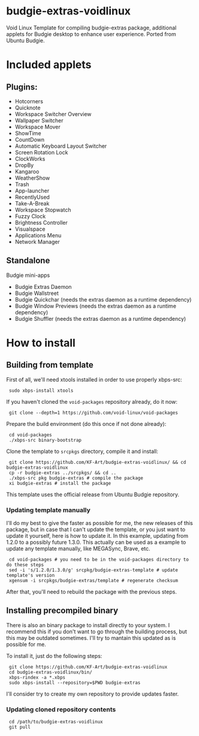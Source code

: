 # budgie-extras-voidlinux
Void Linux Template for compiling budgie-extras package, additional applets for Budgie desktop to enhance user experience. Ported from Ubuntu Budgie.

<H1>Included applets</H1>

## Plugins:

 - Hotcorners
 - Quicknote
 - Workspace Switcher Overview
 - Wallpaper Switcher
 - Workspace Mover
 - ShowTime
 - CountDown
 - Automatic Keyboard Layout Switcher
 - Screen Rotation Lock
 - ClockWorks
 - DropBy
 - Kangaroo
 - WeatherShow
 - Trash
 - App-launcher
 - RecentlyUsed
 - Take-A-Break
 - Workspace Stopwatch
 - Fuzzy Clock
 - Brightness Controller
 - Visualspace
 - Applications Menu
 - Network Manager

## Standalone

Budgie mini-apps

 - Budgie Extras Daemon
 - Budgie Wallstreet
 - Budgie Quickchar (needs the extras daemon as a runtime dependency)
 - Budgie Window Previews (needs the extras daemon as a runtime dependency)
 - Budgie Shuffler (needs the extras daemon as a runtime dependency)

<H1>How to install</H1>

 <H2>Building from template</H2>

First of all, we'll need xtools installed in order to use properly xbps-src:

     sudo xbps-install xtools

If you haven't cloned the <code>void-packages</code> repository already, do it now:

     git clone --depth=1 https://github.com/void-linux/void-packages

Prepare the build environment (do this once if not done already):

     cd void-packages
     ./xbps-src binary-bootstrap

Clone the template to <code>srcpkgs</code> directory, compile it and install:

     git clone https://github.com/KF-Art/budgie-extras-voidlinux/ && cd budgie-extras-voidlinux
     cp -r budgie-extras ../srcpkgs/ && cd ..
     ./xbps-src pkg budgie-extras # compile the package
     xi budgie-extras # install the package
  
This template uses the official release from Ubuntu Budgie repository.

<H3>Updating template manually</H3>

I'll do my best to give the faster as possible for me, the new releases of this package, but in case that I can't update the template, or you just want to update it yourself, here is how to update it. In this example, updating from 1.2.0 to a possibly future 1.3.0. This actually can be used as a example to update any template manually, like MEGASync, Brave, etc.

     cd void-packages # you need to be in the void-packages directory to do these steps
     sed -i 's/1.2.0/1.3.0/g' srcpkg/budgie-extras-template # update template's version
     xgensum -i srcpkgs/budgie-extras/template # regenerate checksum

After that, you'll need to rebuild the package with the previous steps.

 <H2>Installing precompiled binary</H2>
There is also an binary package to install directly to your system. I recommend this if you don't want to go through the building process, but this may be outdated sometimes. I'll try to mantain this updated as is possible for me.

To install it, just do the following steps:

     git clone https://github.com/KF-Art/budgie-extras-voidlinux
     cd budgie-extras-voidlinux/bin/ 
     xbps-rindex -a *.xbps
     sudo xbps-install --repository=$PWD budgie-extras

I'll consider try to create my own repository to provide updates faster.
     
<H3>Updating cloned repository contents</H3>

     cd /path/to/budgie-extras-voidlinux
     git pull
